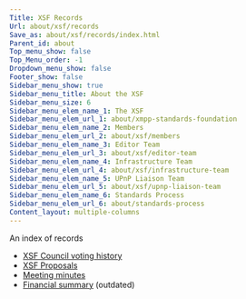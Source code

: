 ```yaml
---
Title: XSF Records
Url: about/xsf/records
Save_as: about/xsf/records/index.html
Parent_id: about
Top_menu_show: false
Top_Menu_order: -1
Dropdown_menu_show: false
Footer_show: false
Sidebar_menu_show: true
Sidebar_menu_title: About the XSF
Sidebar_menu_size: 6
Sidebar_menu_elem_name_1: The XSF
Sidebar_menu_elem_url_1: about/xmpp-standards-foundation
Sidebar_menu_elem_name_2: Members
Sidebar_menu_elem_url_2: about/xsf/members
Sidebar_menu_elem_name_3: Editor Team
Sidebar_menu_elem_url_3: about/xsf/editor-team
Sidebar_menu_elem_name_4: Infrastructure Team
Sidebar_menu_elem_url_4: about/xsf/infrastructure-team
Sidebar_menu_elem_name_5: UPnP Liaison Team
Sidebar_menu_elem_url_5: about/xsf/upnp-liaison-team
Sidebar_menu_elem_name_6: Standards Process
Sidebar_menu_elem_url_6: about/standards-process
Content_layout: multiple-columns
---
```


An index of records

- [XSF Council voting history](/about/xsf/records/council-voting-history)
- [XSF Proposals](/about/xsf/records/proposals)
- [Meeting minutes](/about/xsf/records/meeting-minutes)
- [Financial summary](/about/xsf/records/financial-summary) (outdated)
